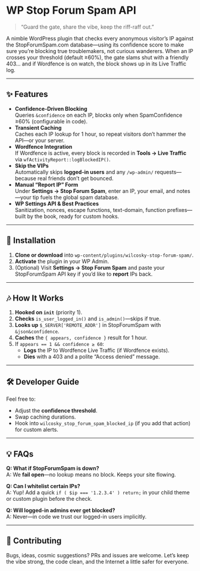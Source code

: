 # WP Stop Forum Spam API

> “Guard the gate, share the vibe, keep the riff-raff out.”  

A nimble WordPress plugin that checks every anonymous visitor’s IP against the StopForumSpam.com database—using its confidence score to make sure you’re blocking true troublemakers, not curious wanderers. When an IP crosses your threshold (default ≥60%), the gate slams shut with a friendly 403… and if Wordfence is on watch, the block shows up in its Live Traffic log.

---

## ✨ Features

- **Confidence-Driven Blocking**  
  Queries `&confidence` on each IP, blocks only when SpamConfidence ≥60% (configurable in code).  
- **Transient Caching**  
  Caches each IP lookup for 1 hour, so repeat visitors don’t hammer the API—or your server.  
- **Wordfence Integration**  
  If Wordfence is active, every block is recorded in **Tools → Live Traffic** via `wfActivityReport::logBlockedIP()`.  
- **Skip the VIPs**  
  Automatically skips **logged-in users** and any `/wp-admin/` requests—because real friends don’t get bounced.  
- **Manual “Report IP” Form**  
  Under **Settings → Stop Forum Spam**, enter an IP, your email, and notes—your tip fuels the global spam database.  
- **WP Settings API & Best Practices**  
  Sanitization, nonces, escape functions, text-domain, function prefixes—built by the book, ready for custom hooks.

---

## 🚀 Installation

1. **Clone or download** into `wp-content/plugins/wilcosky-stop-forum-spam/`.  
2. **Activate** the plugin in your WP Admin.  
3. (Optional) Visit **Settings → Stop Forum Spam** and paste your StopForumSpam API key if you’d like to **report** IPs back.  

---

## 🎶 How It Works

1. **Hooked on `init`** (priority 1).  
2. **Checks** `is_user_logged_in()` and `is_admin()`—skips if true.  
3. **Looks up** `$_SERVER['REMOTE_ADDR']` in StopForumSpam with `&json&confidence`.  
4. **Caches** the `{ appears, confidence }` result for 1 hour.  
5. If `appears == 1 && confidence ≥ 60`:  
   - **Logs** the IP to Wordfence Live Traffic (if Wordfence exists).  
   - **Dies** with a 403 and a polite “Access denied” message.  

---

## 🛠️ Developer Guide

Feel free to:
- Adjust the **confidence threshold**.  
- Swap caching durations.  
- Hook into `wilcosky_stop_forum_spam_blocked_ip` (if you add that action) for custom alerts.  

---

## 💡 FAQs

**Q: What if StopForumSpam is down?**  
A: We **fail open**—no lookup means no block. Keeps your site flowing.

**Q: Can I whitelist certain IPs?**  
A: Yup! Add a quick `if ( $ip === '1.2.3.4' ) return;` in your child theme or custom plugin before the check.

**Q: Will logged-in admins ever get blocked?**  
A: Never—in code we trust our logged-in users implicitly.

---

## 🤝 Contributing

Bugs, ideas, cosmic suggestions? PRs and issues are welcome. Let’s keep the vibe strong, the code clean, and the Internet a little safer for everyone.
